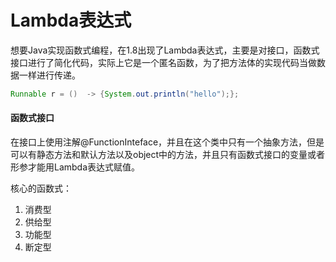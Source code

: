 # Lambda表达式

想要Java实现函数式编程，在1.8出现了Lambda表达式，主要是对接口，函数式接口进行了简化代码，实际上它是一个匿名函数，为了把方法体的实现代码当做数据一样进行传递。

```java
Runnable r = ()  -> {System.out.println("hello");};
```

#### 函数式接口

在接口上使用注解@FunctionInteface，并且在这个类中只有一个抽象方法，但是可以有静态方法和默认方法以及object中的方法，并且只有函数式接口的变量或者形参才能用Lambda表达式赋值。

核心的函数式：

1. 消费型
2. 供给型
3. 功能型
4. 断定型

